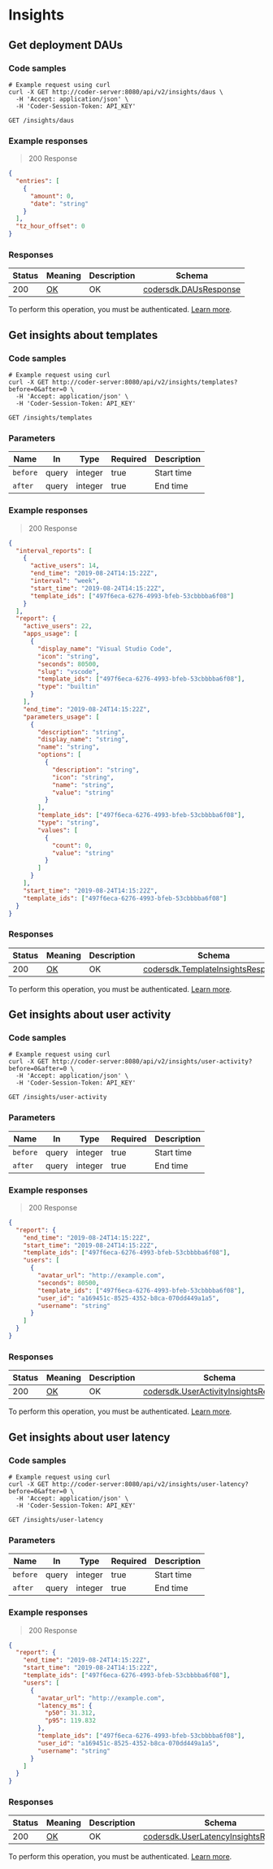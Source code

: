 # Insights

## Get deployment DAUs

### Code samples

```shell
# Example request using curl
curl -X GET http://coder-server:8080/api/v2/insights/daus \
  -H 'Accept: application/json' \
  -H 'Coder-Session-Token: API_KEY'
```

`GET /insights/daus`

### Example responses

> 200 Response

```json
{
  "entries": [
    {
      "amount": 0,
      "date": "string"
    }
  ],
  "tz_hour_offset": 0
}
```

### Responses

| Status | Meaning                                                 | Description | Schema                                                   |
| ------ | ------------------------------------------------------- | ----------- | -------------------------------------------------------- |
| 200    | [OK](https://tools.ietf.org/html/rfc7231#section-6.3.1) | OK          | [codersdk.DAUsResponse](schemas.md#codersdkdausresponse) |

To perform this operation, you must be authenticated. [Learn more](authentication.md).

## Get insights about templates

### Code samples

```shell
# Example request using curl
curl -X GET http://coder-server:8080/api/v2/insights/templates?before=0&after=0 \
  -H 'Accept: application/json' \
  -H 'Coder-Session-Token: API_KEY'
```

`GET /insights/templates`

### Parameters

| Name     | In    | Type    | Required | Description |
| -------- | ----- | ------- | -------- | ----------- |
| `before` | query | integer | true     | Start time  |
| `after`  | query | integer | true     | End time    |

### Example responses

> 200 Response

```json
{
  "interval_reports": [
    {
      "active_users": 14,
      "end_time": "2019-08-24T14:15:22Z",
      "interval": "week",
      "start_time": "2019-08-24T14:15:22Z",
      "template_ids": ["497f6eca-6276-4993-bfeb-53cbbbba6f08"]
    }
  ],
  "report": {
    "active_users": 22,
    "apps_usage": [
      {
        "display_name": "Visual Studio Code",
        "icon": "string",
        "seconds": 80500,
        "slug": "vscode",
        "template_ids": ["497f6eca-6276-4993-bfeb-53cbbbba6f08"],
        "type": "builtin"
      }
    ],
    "end_time": "2019-08-24T14:15:22Z",
    "parameters_usage": [
      {
        "description": "string",
        "display_name": "string",
        "name": "string",
        "options": [
          {
            "description": "string",
            "icon": "string",
            "name": "string",
            "value": "string"
          }
        ],
        "template_ids": ["497f6eca-6276-4993-bfeb-53cbbbba6f08"],
        "type": "string",
        "values": [
          {
            "count": 0,
            "value": "string"
          }
        ]
      }
    ],
    "start_time": "2019-08-24T14:15:22Z",
    "template_ids": ["497f6eca-6276-4993-bfeb-53cbbbba6f08"]
  }
}
```

### Responses

| Status | Meaning                                                 | Description | Schema                                                                           |
| ------ | ------------------------------------------------------- | ----------- | -------------------------------------------------------------------------------- |
| 200    | [OK](https://tools.ietf.org/html/rfc7231#section-6.3.1) | OK          | [codersdk.TemplateInsightsResponse](schemas.md#codersdktemplateinsightsresponse) |

To perform this operation, you must be authenticated. [Learn more](authentication.md).

## Get insights about user activity

### Code samples

```shell
# Example request using curl
curl -X GET http://coder-server:8080/api/v2/insights/user-activity?before=0&after=0 \
  -H 'Accept: application/json' \
  -H 'Coder-Session-Token: API_KEY'
```

`GET /insights/user-activity`

### Parameters

| Name     | In    | Type    | Required | Description |
| -------- | ----- | ------- | -------- | ----------- |
| `before` | query | integer | true     | Start time  |
| `after`  | query | integer | true     | End time    |

### Example responses

> 200 Response

```json
{
  "report": {
    "end_time": "2019-08-24T14:15:22Z",
    "start_time": "2019-08-24T14:15:22Z",
    "template_ids": ["497f6eca-6276-4993-bfeb-53cbbbba6f08"],
    "users": [
      {
        "avatar_url": "http://example.com",
        "seconds": 80500,
        "template_ids": ["497f6eca-6276-4993-bfeb-53cbbbba6f08"],
        "user_id": "a169451c-8525-4352-b8ca-070dd449a1a5",
        "username": "string"
      }
    ]
  }
}
```

### Responses

| Status | Meaning                                                 | Description | Schema                                                                                   |
| ------ | ------------------------------------------------------- | ----------- | ---------------------------------------------------------------------------------------- |
| 200    | [OK](https://tools.ietf.org/html/rfc7231#section-6.3.1) | OK          | [codersdk.UserActivityInsightsResponse](schemas.md#codersdkuseractivityinsightsresponse) |

To perform this operation, you must be authenticated. [Learn more](authentication.md).

## Get insights about user latency

### Code samples

```shell
# Example request using curl
curl -X GET http://coder-server:8080/api/v2/insights/user-latency?before=0&after=0 \
  -H 'Accept: application/json' \
  -H 'Coder-Session-Token: API_KEY'
```

`GET /insights/user-latency`

### Parameters

| Name     | In    | Type    | Required | Description |
| -------- | ----- | ------- | -------- | ----------- |
| `before` | query | integer | true     | Start time  |
| `after`  | query | integer | true     | End time    |

### Example responses

> 200 Response

```json
{
  "report": {
    "end_time": "2019-08-24T14:15:22Z",
    "start_time": "2019-08-24T14:15:22Z",
    "template_ids": ["497f6eca-6276-4993-bfeb-53cbbbba6f08"],
    "users": [
      {
        "avatar_url": "http://example.com",
        "latency_ms": {
          "p50": 31.312,
          "p95": 119.832
        },
        "template_ids": ["497f6eca-6276-4993-bfeb-53cbbbba6f08"],
        "user_id": "a169451c-8525-4352-b8ca-070dd449a1a5",
        "username": "string"
      }
    ]
  }
}
```

### Responses

| Status | Meaning                                                 | Description | Schema                                                                                 |
| ------ | ------------------------------------------------------- | ----------- | -------------------------------------------------------------------------------------- |
| 200    | [OK](https://tools.ietf.org/html/rfc7231#section-6.3.1) | OK          | [codersdk.UserLatencyInsightsResponse](schemas.md#codersdkuserlatencyinsightsresponse) |

To perform this operation, you must be authenticated. [Learn more](authentication.md).
